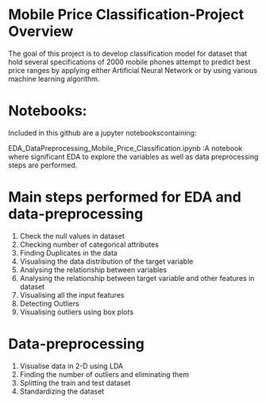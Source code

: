 # Mobile Price Classification-Project Overview
The goal of this project is to develop classification model for dataset that hold several specifications of 2000 mobile phones attempt to predict best price ranges by applying either Artificial Neural Network or by using various machine learning algorithm.
# Notebooks:
Included in this github are a jupyter notebookscontaining:

EDA_DataPreprocessing_Mobile_Price_Classification.ipynb :A notebook where significant EDA to explore the variables as well as data preprocessing steps are performed.

# Main steps performed for EDA and data-preprocessing

1.	Check the null values in dataset
2. Checking number of categorical attributes
3. Finding Duplicates in the data
4. Visualising the data distribution of the target variable
5. Analysing the relationship between variables
6. Analysing the relationship between target variable and other features in dataset
7. Visualising all the input features
8. Detecting Outliers
9. Visualising outliers using box plots

# Data-preprocessing

1. Visualise data in 2-D using LDA
2. Finding the number of outliers and eliminating them
3. Splitting the train and test dataset
4. Standardizing the dataset
